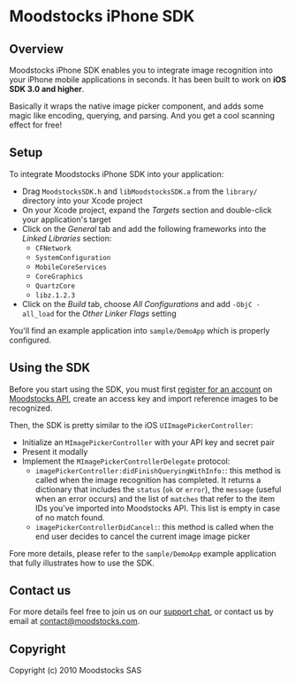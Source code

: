 # Moodstocks iPhone SDK

## Overview

Moodstocks iPhone SDK enables you to integrate image recognition into your iPhone mobile applications in seconds. It has been built to work on **iOS SDK 3.0 and higher**.

Basically it wraps the native image picker component, and adds some magic like encoding, querying, and parsing.
And you get a cool scanning effect for free!

## Setup

To integrate Moodstocks iPhone SDK into your application:

*   Drag `MoodstocksSDK.h` and `libMoodstocksSDK.a` from the `library/` directory into your Xcode project
*   On your Xcode project, expand the _Targets_ section and double-click your application's target
*   Click on the _General_ tab and add the following frameworks into the _Linked Libraries_ section:
	*   `CFNetwork`
	*   `SystemConfiguration`
	*   `MobileCoreServices`
	*   `CoreGraphics`
	*   `QuartzCore`
	*   `libz.1.2.3`
*   Click on the _Build_ tab, choose _All Configurations_ and add `-ObjC -all_load` for the _Other Linker Flags_ setting

You'll find an example application into `sample/DemoApp` which is properly configured.

## Using the SDK

Before you start using the SDK, you must first [register for an account](http://api.moodstocks.com/signup)
on [Moodstocks API](http://www.moodstocks.com/visual-search-as-a-service/), create an access key and import reference images
to be recognized.

Then, the SDK is pretty similar to the iOS `UIImagePickerController`:

*   Initialize an `MImagePickerController` with your API key and secret pair
*   Present it modally 
*   Implement the `MImagePickerControllerDelegate` protocol:
	*   `imagePickerController:didFinishQueryingWithInfo:`: this method is called when the image recognition has completed.
	     It returns a dictionary that includes the `status` (`ok` or `error`), the `message` (useful when an error occurs) and the
	     list of `matches` that refer to the item IDs you've imported into Moodstocks API.
	     This list is empty in case of no match found.
	*   `imagePickerControllerDidCancel:`: this method is called when the end user decides to cancel the current image image picker

Fore more details, please refer to the `sample/DemoApp` example application that fully illustrates how to use the SDK.

## Contact us

For more details feel free to join us on our [support chat](http://moodstocks.campfirenow.com/2416e), or contact us by email at
<a href="m&#x61;&#x69;l&#116;&#111;:&#x63;&#x6F;&#110;&#x74;&#097;&#099;&#x74;&#064;&#109;&#x6F;&#x6F;&#x64;&#115;&#x74;&#111;&#099;&#x6B;s&#x2E;&#099;&#x6F;&#109;">&#x63;&#x6F;&#110;&#x74;&#097;&#099;&#x74;&#064;&#109;&#x6F;&#x6F;&#x64;&#115;&#x74;&#111;&#099;&#x6B;s&#x2E;&#099;&#x6F;&#109;</a>.

## Copyright

Copyright (c) 2010 Moodstocks SAS
